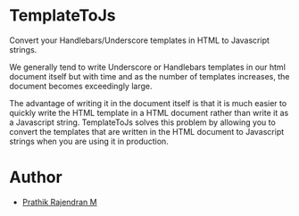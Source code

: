 TemplateToJs
============

Convert your Handlebars/Underscore templates in HTML to Javascript strings.

We generally tend to write Underscore or Handlebars templates in our html document itself but with time and as the number of templates increases, the document becomes exceedingly large.

The advantage of writing it in the document itself is that it is much easier to quickly write the HTML template in a HTML document rather than write it as a Javascript string. TemplateToJs solves this problem by allowing you to convert the templates that are written in the HTML document to Javascript strings when you are using it in production.

Author
======

* [Prathik Rajendran M](https://github.com/prathik)